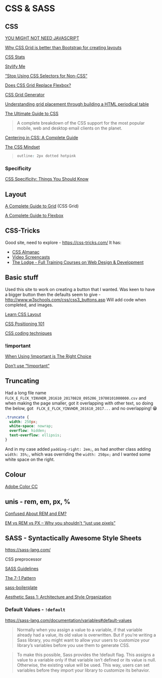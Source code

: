 # CSS & SASS

## CSS
[YOU MIGHT NOT NEED JAVASCRIPT](http://youmightnotneedjs.com/)

[Why CSS Grid is better than Bootstrap for creating layouts](https://hackernoon.com/how-css-grid-beats-bootstrap-85d5881cf163)

[CSS Stats](http://cssstats.com/)

[Stylify Me](http://stylifyme.com/)

[“Stop Using CSS Selectors for Non-CSS”](https://css-tricks.com/stop-using-css-selectors-non-css/)

[Does CSS Grid Replace Flexbox?](https://css-tricks.com/css-grid-replace-flexbox/)

[CSS Grid Generator](https://cssgrid-generator.netlify.com/)

[Understanding grid placement through building a HTML periodical table](https://www.chenhuijing.com/blog/understanding-grid-placement/#%F0%9F%91%9F)

[The Ultimate Guide to CSS](https://docs.google.com/document/d/1PU8y7_jld2RBcj79uwmJCUBtjMeXNl44EjUu5jqY4YU/edit)
>A complete breakdown of the CSS support for the most popular mobile, web and desktop email clients on the planet.

[Centering in CSS: A Complete Guide](https://css-tricks.com/centering-css-complete-guide/)

[The CSS Mindset](https://mxb.dev/blog/the-css-mindset/)

>```css
>outline: 2px dotted hotpink
>```


### Specificity

[CSS Specificity: Things You Should Know](https://www.smashingmagazine.com/2007/07/css-specificity-things-you-should-know/)

## Layout

[A Complete Guide to Grid](https://css-tricks.com/snippets/css/complete-guide-grid/) (CSS Grid)

[A Complete Guide to Flexbox](https://css-tricks.com/snippets/css/a-guide-to-flexbox/)

## CSS-Tricks
Good site, need to explore - https://css-tricks.com/
It has:
- [CSS Almanac](https://css-tricks.com/almanac/)
- [Video Screencasts](https://css-tricks.com/video-screencasts/)
- [The Lodge - Full Training Courses on Web Design & Development](https://css-tricks.com/lodge/)


## Basic stuff
Used this site to work on creating a button that I wanted. Was keen to have a bigger button then the defaults seem to give - http://www.w3schools.com/css/css3_buttons.asp
Will add code when completed, and images.

[Learn CSS Layout](http://learnlayout.com/)

[CSS Positioning 101](http://alistapart.com/article/css-positioning-101)

[CSS coding techniques](https://hacks.mozilla.org/2016/05/css-coding-techniques/)


### !important

[When Using !important is The Right Choice](https://css-tricks.com/when-using-important-is-the-right-choice/)

[Don’t use “!important”](https://j11y.io/css/dont-use-important/)


## Truncating

Had a long file name ` FLCK_E_FLCK_YINVHDR_201610_20170828_095206_19700101000000.csv` and when making the page smaller, got it overlapping with other text, so doing the below, got ` FLCK_E_FLCK_YINVHDR_201610_2017...` and no overlapping! 😁

```css
.truncate {
  width: 250px;
  white-space: nowrap;
  overflow: hidden;
  text-overflow: ellipsis;
}
```

And in my case added `padding-right: 2em;`, as had another class adding `width: 35%;`, which was overriding the `width: 250px;` and I wanted some white space on the right.

## Colour

[Adobe Color CC](https://color.adobe.com/create/color-wheel/)


## unis - rem, em, px, %

[Confused About REM and EM?](https://j.eremy.net/confused-about-rem-and-em/)

[EM vs REM vs PX – Why you shouldn't “just use pixels”](https://engageinteractive.co.uk/blog/em-vs-rem-vs-px)


## SASS - Syntactically Awesome Style Sheets

https://sass-lang.com/

CSS preprocessor


[SASS Guidelines](https://sass-guidelin.es/)

[The 7-1 Pattern](https://sass-guidelin.es/#the-7-1-pattern)

[sass-boilerplate](https://github.com/HugoGiraudel/sass-boilerplate)

[Aesthetic Sass 1: Architecture and Style Organization](https://scotch.io/tutorials/aesthetic-sass-1-architecture-and-style-organization)


### Default Values - `!default`

https://sass-lang.com/documentation/variables#default-values

>Normally when you assign a value to a variable, if that variable already had a value, its old value is overwritten. But if you’re writing a Sass library, you might want to allow your users to customize your library’s variables before you use them to generate CSS.

>To make this possible, Sass provides the !default flag. This assigns a value to a variable only if that variable isn’t defined or its value is null. Otherwise, the existing value will be used. This way, users can set variables before they import your library to customize its behavior.
